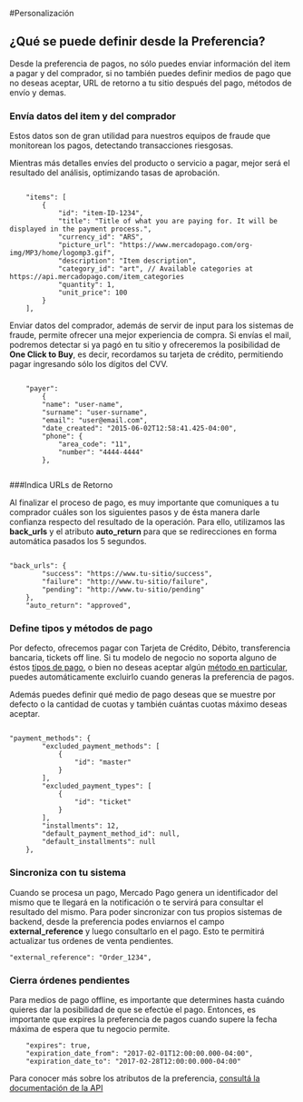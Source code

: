 #Personalización

## ¿Qué se puede definir desde la Preferencia?

Desde la preferencia de pagos, no sólo puedes enviar información del item a pagar y del comprador, si no también puedes definir medios de pago que no deseas aceptar, URL de retorno a tu sitio después del pago, métodos de envío y demas.   

### Envía datos del item y del comprador

Estos datos son de gran utilidad para nuestros equipos de fraude que monitorean los pagos, detectando transacciones riesgosas.  

Mientras más detalles envíes del producto o servicio a pagar, mejor será el resultado del análisis, optimizando tasas de aprobación.

```curl

	"items": [
		{
			"id": "item-ID-1234",
			"title": "Title of what you are paying for. It will be displayed in the payment process.",
			"currency_id": "ARS",
			"picture_url": "https://www.mercadopago.com/org-img/MP3/home/logomp3.gif",
			"description": "Item description",
			"category_id": "art", // Available categories at https://api.mercadopago.com/item_categories
			"quantity": 1,
			"unit_price": 100
		}
	],
```

Enviar datos del comprador, además de servir de input para los sistemas de fraude, permite ofrecer una mejor experiencia de compra. Si envías el mail, podremos detectar si ya pagó en tu sitio y ofreceremos la posibilidad de **One Click to Buy**, es decir, recordamos su tarjeta de crédito, permitiendo pagar ingresando sólo los dígitos del CVV.

```curl
	
	"payer": 
		{
		"name": "user-name",
		"surname": "user-surname",
		"email": "user@email.com",
		"date_created": "2015-06-02T12:58:41.425-04:00",
		"phone": {
			"area_code": "11",
			"number": "4444-4444"
		},
		
```

###Indica URLs de Retorno

Al finalizar el proceso de pago, es muy importante que comuniques a tu comprador cuáles son los siguientes pasos y de ésta manera darle confianza respecto del resultado de la operación. Para ello, utilizamos las **back_urls** y el atributo **auto_return** para que se redirecciones en forma automática pasados los 5 segundos.

```curl

"back_urls": {
		"success": "https://www.tu-sitio/success",
		"failure": "http://www.tu-sitio/failure",
		"pending": "http://www.tu-sitio/pending"
	},
	"auto_return": "approved",

```

### Define tipos y métodos de pago

Por defecto, ofrecemos pagar con Tarjeta de Crédito, Débito, transferencia bancaria, tickets off line. Si tu modelo de negocio no soporta alguno de éstos [tipos de pago](https://api.mercadopago.com/payment_types), o bien no deseas aceptar algún [método en particular](https://api.mercadopago.com/v1/payment_methods/search?site_id=MLA&marketplace=NONE), puedes automáticamente excluirlo cuando generas la preferencia de pagos.  

Además puedes definir qué medio de pago deseas que se muestre por defecto o la cantidad de cuotas y también cuántas cuotas máximo deseas aceptar.



```curl

"payment_methods": {
		"excluded_payment_methods": [
			{
				"id": "master"
			}
		],
		"excluded_payment_types": [
			{
				"id": "ticket"
			}
		],
		"installments": 12,
		"default_payment_method_id": null,
		"default_installments": null
	},
```

### Sincroniza con tu sistema

Cuando se procesa un pago, Mercado Pago genera un identificador del mismo que te llegará en la notificación o te servirá para consultar el resultado del mismo. 
Para poder sincronizar con tus propios sistemas de backend, desde la preferencia podes enviarnos el campo **external_reference** y luego consultarlo en el pago. Esto te permitirá actualizar tus ordenes de venta pendientes.

```curl
"external_reference": "Order_1234",
```

### Cierra órdenes pendientes

Para medios de pago offline, es importante que determines hasta cuándo quieres dar la posibilidad de que se efectúe el pago. 
Entonces, es importante que expires la preferencia de pagos cuando supere la fecha máxima de espera que tu negocio permite.

```curl
	"expires": true,
	"expiration_date_from": "2017-02-01T12:00:00.000-04:00",
	"expiration_date_to": "2017-02-28T12:00:00.000-04:00"
```


Para conocer más sobre los atributos de la preferencia, [consultá la documentación de la API](https://www.mercadopago.com.co/developers/es/api-docs/basic-checkout/checkout-preferences/)
